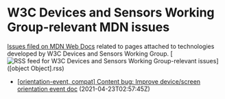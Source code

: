 # W3C Devices and Sensors Working Group-relevant MDN issues

[Issues filed on MDN Web Docs](https://github.com/mdn/content/issues) related to pages attached to technologies developed by W3C Devices and Sensors Working Group. [![RSS feed for W3C Devices and Sensors Working Group-relevant issues](https://www.w3.org/QA/2007/04/feed_icon)]([object Object].rss)

* [[orientation-event, compat] Content bug: Improve device/screen orientation event doc](https://github.com/mdn/content/issues/4400) (2021-04-23T02:57:45Z)
  
